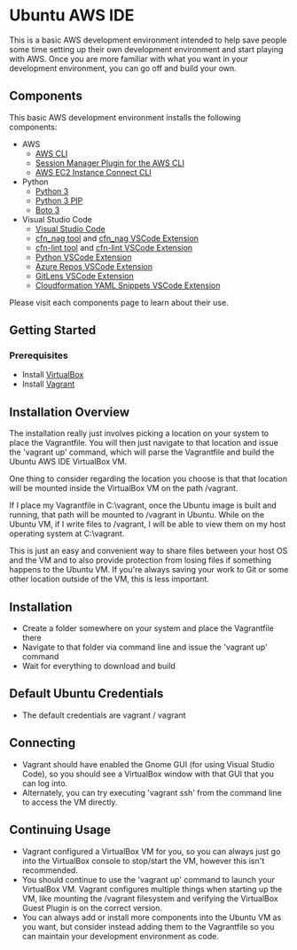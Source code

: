 # Ubuntu AWS IDE

This is a basic AWS development environment intended to help save people some time setting up their own development environment and start playing with AWS.  Once you are more familiar with what you want in your development environment, you can go off and build your own.

## Components

This basic AWS development environment installs the following components:

- AWS
  - [AWS CLI](https://aws.amazon.com/cli/)
  - [Session Manager Plugin for the AWS CLI](https://docs.aws.amazon.com/systems-manager/latest/userguide/session-manager-working-with-install-plugin.html)
  - [AWS EC2 Instance Connect CLI](https://docs.aws.amazon.com/AWSEC2/latest/UserGuide/ec2-instance-connect-set-up.html#ec2-instance-connect-install-eic-CLI)
- Python
  - [Python 3](https://www.python.org/downloads/)
  - [Python 3 PIP](https://pypi.org/project/pip/)
  - [Boto 3](https://boto3.amazonaws.com/v1/documentation/api/latest/index.html)
- Visual Studio Code
  - [Visual Studio Code](https://code.visualstudio.com/)
  - [cfn_nag tool](https://github.com/stelligent/cfn_nag) and [cfn_nag VSCode Extension](https://marketplace.visualstudio.com/items?itemName=eastman.vscode-cfn-nag)
  - [cfn-lint tool](https://github.com/aws-cloudformation/cfn-python-lint) and [cfn-lint VSCode Extension](https://marketplace.visualstudio.com/items?itemName=kddejong.vscode-cfn-lint)
  - [Python VSCode Extension](https://marketplace.visualstudio.com/items?itemName=ms-python.python)
  - [Azure Repos VSCode Extension](https://marketplace.visualstudio.com/items?itemName=ms-python.python)
  - [GitLens VSCode Extension](https://marketplace.visualstudio.com/items?itemName=eamodio.gitlens)
  - [Cloudformation YAML Snippets VSCode Extension](dsteenman.cloudformation-yaml-snippets)

Please visit each components page to learn about their use.

## Getting Started

### Prerequisites

- Install [VirtualBox](https://www.virtualbox.org/)
- Install [Vagrant](https://www.vagrantup.com/)

## Installation Overview

The installation really just involves picking a location on your system to place the Vagrantfile.  You will then just navigate to that location and issue the 'vagrant up' command, which will parse the Vagrantfile and build the Ubuntu AWS IDE VirtualBox VM.

One thing to consider regarding the location you choose is that that location will be mounted inside the VirtualBox VM on the path /vagrant.

If I place my Vagrantfile in C:\vagrant, once the Ubuntu image is built and running, that path will be mounted to /vagrant in Ubuntu.  While on the Ubuntu VM, if I write files to /vagrant, I will be able to view them on my host operating system at C:\vagrant.

This is just an easy and convenient way to share files between your host OS and the VM and to also provide protection from losing files if something happens to the Ubuntu VM.  If you're always saving your work to Git or some other location outside of the VM, this is less important.

## Installation

- Create a folder somewhere on your system and place the Vagrantfile there
- Navigate to that folder via command line and issue the 'vagrant up' command
- Wait for everything to download and build

## Default Ubuntu Credentials

- The default credentials are vagrant / vagrant

## Connecting

- Vagrant should have enabled the Gnome GUI (for using Visual Studio Code), so you should see a VirtualBox window with that GUI that you can log into.
- Alternately, you can try executing 'vagrant ssh' from the command line to access the VM directly.

## Continuing Usage

- Vagrant configured a VirtualBox VM for you, so you can always just go into the VirtualBox console to stop/start the VM, however this isn't recommended.
- You should continue to use the 'vagrant up' command to launch your VirtualBox VM. Vagrant configures multiple things when starting up the VM, like mounting the /vagrant filesystem and verifying the VirtualBox Guest Plugin is on the correct version.
- You can always add or install more components into the Ubuntu VM as you want, but consider instead adding them to the Vagrantfile so you can maintain your development environment as code.
